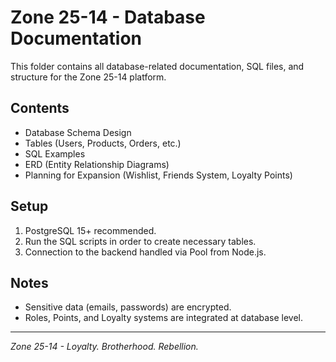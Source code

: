 # Zone 25-14 - Database Documentation

This folder contains all database-related documentation, SQL files, and structure for the Zone 25-14 platform.

## Contents

- Database Schema Design
- Tables (Users, Products, Orders, etc.)
- SQL Examples
- ERD (Entity Relationship Diagrams)
- Planning for Expansion (Wishlist, Friends System, Loyalty Points)

## Setup

1. PostgreSQL 15+ recommended.
2. Run the SQL scripts in order to create necessary tables.
3. Connection to the backend handled via Pool from Node.js.

## Notes

- Sensitive data (emails, passwords) are encrypted.
- Roles, Points, and Loyalty systems are integrated at database level.

---

_Zone 25-14 - Loyalty. Brotherhood. Rebellion._
